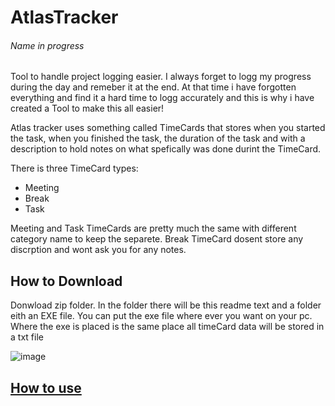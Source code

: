 # AtlasTracker
###### Name in progress
Tool to handle project logging easier. I always forget to logg my progress during the day and remeber it at the end. 
At that time i have forgotten everything and find it a hard time to logg accurately and this is why i have created a Tool to make this all easier!

Atlas tracker uses something called TimeCards that stores when you started the task, when you finished the task, 
the duration of the task and with a description to hold notes on what spefically was done durint the TimeCard. 

There is three TimeCard types:
- Meeting
- Break
- Task

Meeting and Task TimeCards are pretty much the same with different category name to keep the separete.
Break TimeCard dosent store any discrption and wont ask you for any notes.

## How to Download
Donwload zip folder. In the folder there will be this readme text and a folder eith an EXE file. 
You can put the exe file where ever you want on your pc. Where the exe is placed is the same place all timeCard data will be stored in a txt file

![image](https://github.com/altdelo/AtlasTracker/assets/75321626/42b8872a-7056-4de3-8fbd-915e9ae1d644)

## [How to use](https://github.com/altdelo/AtlasTracker/wiki/How-to-use)
